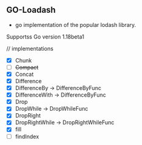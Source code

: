 ## GO-Loadash

* go implementation of the popular lodash library.

Supportss Go version 1.18beta1


// implementations

- [x] Chunk
- [ ] ~~Compact~~
- [x] Concat
- [x] Difference
- [x] DifferenceBy -> DifferenceByFunc
- [x] DifferenceWith -> DifferenceByFunc
- [x] Drop
- [x] DropWhile -> DropWhileFunc
- [x] DropRight
- [x] DropRightWhile -> DropRightWhileFunc
- [x] fill
- [ ] findIndex 
